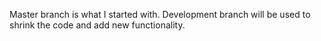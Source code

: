 Master branch is what I started with.
Development branch will be used to shrink the code and add new functionality.